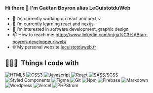 ### Hi there 👋 I'm Gaëtan Boyron alias LeCuistotduWeb

- 🔭 I’m currently working on react and nextjs
- 🌱 I’m currently learning react and nextjs
- 👀 I’m interested in software development, graphic design
- 📫 How to reach me: https://www.linkedin.com/in/ga%C3%ABtan-boyron-developpeur-web/
- 🌐 My personal website [lecuistotduweb.fr](https://lecuistotduweb.fr)

## 👨🏻‍💻 &nbsp;Things I code with ##
<p>
<img alt="HTML5" src="https://img.shields.io/badge/-HTML5-E34F26?style=flat-square&logo=html5&logoColor=white" />
  <img alt="CSS3" src="https://img.shields.io/badge/-CSS3-1572B6?style=flat-square&logo=css3&logoColor=white" />
  <img alt="Javascript" src="https://img.shields.io/badge/-JavaScript-F7DF1E?style=flat-square&logo=javascript&logoColor=black" />
  <img alt="React" src="https://img.shields.io/badge/-React-45b8d8?style=flat-square&logo=react&logoColor=white" />
  <img alt="SASS/SCSS" src="https://img.shields.io/badge/-SASS/SCSS-CC6699?style=flat-square&logo=sass&logoColor=white" />
  <img alt="Styled Components" src="https://img.shields.io/badge/-Styled_Components-db7092?style=flat-square&logo=styled-components&logoColor=white" />
  <img alt="Figma" src="https://img.shields.io/badge/-Figma-F24E1E?style=flat-square&logo=figma&logoColor=white" />
  <img alt="Git" src="https://img.shields.io/badge/-Git-F05032?style=flat-square&logo=git&logoColor=white" />
  <img alt="Npm" src="https://img.shields.io/badge/-NPM-CB3837?style=flat-square&logo=npm&logoColor=white" />
  <img alt="Firebase" src="https://img.shields.io/badge/-Firebase-ffca28?style=flat-square&logo=firebase&logoColor=white" />
  <img alt="Markdown" src="https://img.shields.io/badge/-Markdown-000000?style=flat-square&logo=Markdown&logoColor=white" />
    <img alt="Wordpress" src="https://img.shields.io/badge/-Wordpress-208CBD?style=flat-square&logo=phpstorm&logoColor=white" />
  <img alt="Vercel" src="https://img.shields.io/badge/-Vercel-000000?style=flat-square&logo=vercel&logoColor=white" />
  <img alt="PHPStrom" src="https://img.shields.io/badge/-PHPStorm-984EF3?style=flat-square&logo=webstorm&logoColor=white" />
</p>

<!--
<a href="https://app.daily.dev/LeCuistotduWeb"><img src="https://api.daily.dev/devcards/ac8ab922cd7244e7867061fca2ceba9c.png?r=o94" width="400" alt="Gaetan Boyron's Dev Card"/></a> -->

<!--
**LeCuistotduWeb/lecuistotduweb** is a ✨ _special_ ✨ repository because its `README.md` (this file) appears on your GitHub profile.
- ⚡ Fun fact: ...
-->
